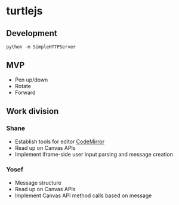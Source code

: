 # turtlejs

## Development

`python -m SimpleHTTPServer`

## MVP

* Pen up/down
* Rotate
* Forward

## Work division

### Shane

* Establish tools for editor [CodeMirror](https://codemirror.net)
* Read up on Canvas APIs
* Implement iframe-side user input parsing and message creation

### Yosef

* Message structure
* Read up on Canvas APIs
* Implement Canvas API method calls based on message
